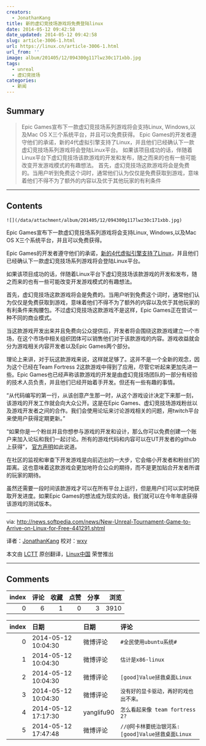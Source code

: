 ```yaml
---
creators:
  - JonathanKang
title: 新的虚幻竞技场游戏将免费登陆linux
date: 2014-05-12 09:42:58
date_updated: 2014-05-12 09:42:58
slug: article-3006-1.html
url: https://linux.cn/article-3006-1.html
url_from: ''
image: album/201405/12/094300g117lwz30c171xbb.jpg
tags:
  - unreal
  - 虚幻竞技场
categories:
  - 新闻
---
```


## Summary

> Epic Games宣布下一款虚幻竞技场系列游戏将会支持Linux, Windows,以及Mac OS X三个系统平台，并且可以免费获得。 Epic Games的开发者遵守他们的承诺，新的4代虚拟引擎支持了Linux，并且他们已经确认下一款虚幻竞技场系列游戏将会登陆Linux平台。 如果该项目成功的话，伴随着Linux平台下虚幻竞技场该款游戏的开发和发布，随之而来的也有一些可能改变开发游戏模式的有趣想法。 首先，虚幻竞技场这款游戏将会是免费的。当用户听到免费这个词时，通常他们认为仅仅是免费获取到游戏，意味着他们不得不为了额外的内容以及优于其他玩家的有利条件

***

<!-- more -->

## Contents

`![](/data/attachment/album/201405/12/094300g117lwz30c171xbb.jpg)`

Epic Games宣布下一款虚幻竞技场系列游戏将会支持Linux, Windows,以及Mac OS X三个系统平台，并且可以免费获得。

Epic Games的开发者遵守他们的承诺，[新的4代虚拟引擎支持了Linux](http://news.softpedia.com/news/Unreal-Engine-4-1-Support-for-Linux-Might-Spark-the-End-of-Windows-Gaming-Domination-439373.shtml)，并且他们已经确认下一款虚幻竞技场系列游戏将会登陆Linux平台。

如果该项目成功的话，伴随着Linux平台下虚幻竞技场该款游戏的开发和发布，随之而来的也有一些可能改变开发游戏模式的有趣想法。

首先，虚幻竞技场这款游戏将会是免费的。当用户听到免费这个词时，通常他们认为仅仅是免费获取到游戏，意味着他们不得不为了额外的内容以及优于其他玩家的有利条件来掏腰包。不过虚幻竞技场这款游戏不是这样，Epic Games正在尝试一种不同的商业模式。

当这款游戏开发出来并且免费向公众提供后，开发者将会围绕这款游戏建立一个市场，在这个市场中相关组织团体可以销售他们对于该款游戏的内容。游戏收益就会分为游戏相关内容开发者以及Epic Games两个部分。

理论上来讲，对于玩这款游戏来说，这样就足够了。这并不是一个全新的观念，因为这个已经在Team Fortress 2这款游戏中得到了应用，尽管它听起来更加先进一些。Epic Games也已经声称该款游戏的开发是由虚幻竞技场团队的一部分有经验的技术人员负责，并且他们已经开始着手开发。但还有一些有趣的事情。

“从代码编写的第一行，从该创意产生那一时，从这个游戏设计决定下来那一刻，该游戏的开发工作就会向大众公开。这是在Epic Games、虚幻竞技场游戏粉丝以及游戏开发者之间的合作。我们会使用论坛来讨论游戏相关的问题，用twitch平台来使用户获得定期更新。”

“如果你是一个粉丝并且你想参与游戏的开发和设计，那么你可以免费创建一个账户来加入论坛和我们一起讨论。所有的游戏代码和内容可以在UT开发者的github上获得”， [官方声明](https://wiki.unrealengine.com/Unreal_Tournament)如此说道。

在社区的监视和审查下开发游戏是向前迈出的一大步，它会缩小开发者和粉丝们的距离。这也意味着这款游戏会更加地符合公众的期待，而不是更加贴合开发者所谓的玩家的期待。

虽然还需要一段时间该款游戏才可以在所有平台上运行，但是用户们可以实时地获取开发进度。如果Epic Games的想法成为现实的话，我们就可以在今年年底获得该游戏的测试版本。

---

via: <http://news.softpedia.com/news/New-Unreal-Tournament-Game-to-Arrive-on-Linux-for-Free-441291.shtml>

译者：[JonathanKang](https://github.com/JonathanKang) 校对：[wxy](https://github.com/wxy)

本文由 [LCTT](https://github.com/LCTT/TranslateProject) 原创翻译，[Linux中国](https://linux.cn/) 荣誉推出

***

## Comments


|   index |   评论 |   收藏 |   点赞 |   分享 |   浏览 |
|--------:|-------:|-------:|-------:|-------:|-------:|
|       0 |      6 |      1 |      0 |      3 |   3910 |

|   index | 日期                | 日期       | 评论                                             |
|--------:|:--------------------|:-----------|:-------------------------------------------------|
|       0 | 2014-05-12 10:04:30 | 微博评论   | `#全民使用ubuntu系统#`                           |
|       1 | 2014-05-12 10:04:30 | 微博评论   | `估计是x86-linux`                                |
|       2 | 2014-05-12 10:04:30 | 微博评论   | `[good]Value拯救桌面Linux`                       |
|       3 | 2014-05-12 10:04:30 | 微博评论   | `没有好的显卡驱动，再好的戏也出不来。`           |
|       4 | 2014-05-12 17:17:30 | yanglifu90 | `怎么看起来像 team fortress 2?`                  |
|       5 | 2014-05-12 17:47:48 | 微博评论   | `//@阿卡林要统治银河系:[good]Value拯救桌面Linux` |
